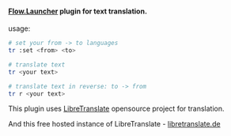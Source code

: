 #### [Flow.Launcher](https://github.com/Flow-Launcher/Flow.Launcher) plugin for text translation.

usage:
```bash
# set your from -> to languages
tr :set <from> <to>

# translate text
tr <your text>

# translate text in reverse: to -> from
tr r <your text>
```

This plugin uses [LibreTranslate](https://github.com/LibreTranslate/LibreTranslate) opensource project for translation.   

And this free hosted instance of LibreTranslate - [libretranslate.de](libretranslate.de)